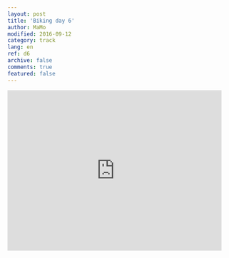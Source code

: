 ```yaml
---   
layout: post 
title: 'Biking day 6'  
author: MaMo 
modified: 2016-09-12
category: track 
lang: en 
ref: d6
archive: false 
comments: true 
featured: false 
--- 
```


                                                                                                                                                                                                                                                                                                                                                                                     

<iframe width='480' height='360' src='http://track-kit.net/maps_s3/?v=embed&track=229809  
.gpx' frameborder='0' allowfullscreen></iframe>